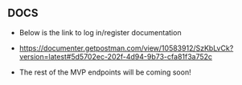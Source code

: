 ## DOCS

- Below is the link to log in/register documentation
- https://documenter.getpostman.com/view/10583912/SzKbLvCk?version=latest#5d5702ec-202f-4d94-9b73-cfa81f3a752c

- The rest of the MVP endpoints will be coming soon!